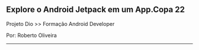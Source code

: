 ## Explore o Android Jetpack em um App.Copa 22

Projeto Dio >> Formação Android Developer

Por: Roberto Oliveira


---
